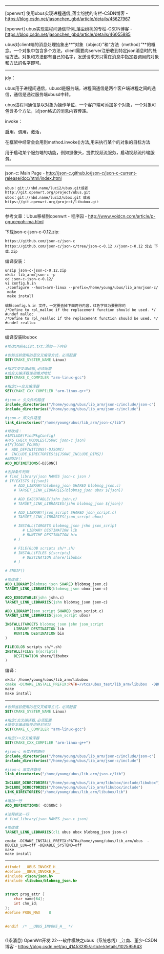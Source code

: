 



---

 [openwrt] 使用ubus实现进程通信_落尘纷扰的专栏-CSDN博客 - https://blog.csdn.net/jasonchen_gbd/article/details/45627967

[openwrt] ubus实现进程间通信举例_落尘纷扰的专栏-CSDN博客 - https://blog.csdn.net/jasonchen_gbd/article/details/46055885

ubus对client端的消息处理抽象出**“对象（object）”和“方法（method）”**的概念。一个对象中包含多个方法，client需要向server注册收到特定json消息时的处理方法。对象和方法都有自己的名字，发送请求方只需在消息中指定要调用的对象和方法的名字即可。

---

jdy：

ubus用于进程间通信，ubusd是服务端，进程间通信是两个客户端进程之间的通信，通信是通过服务端ubusd中转。

ubus进程间通信是以对象为操作单位，一个客户端可添加多个对象，一个对象可包含多个方法，以json格式的消息内容传递。



invoke：

启用，调用，激活，

 在框架中经常会会用到method.invoke()方法,用来执行某个的对象的目标方法

用于启动某个服务端的功能，例如摄像头，提供视频流服务，启动视频流传输服务。

---

json-c: Main Page - http://json-c.github.io/json-c/json-c-current-release/doc/html/index.html



```
ubus：git://nbd.name/luci2/ubus.git或者http://git.openwrt.org/project/ubus.git
ubox：git://nbd.name/luci2/ubox.git 或者 https://git.openwrt.org/project/libubox.git
```

---

参考文章：Ubus移植到openwrt - 程序园 - http://www.voidcn.com/article/p-ogucepqh-ma.html

下载json-c-json-c-0.12.zip:

```
https://github.com/json-c/json-c
https://github.com/json-c/json-c/tree/json-c-0.12 //json-c-0.12 分支 下载.zip
```

编译安装：

```
unzip json-c-json-c-0.12.zip
mkdir lib_arm/json-c -p
cd json-c-json-c-0.12/
vi config.h.in
./configure --host=arm-linux --prefix=/home/young/ubus/lib_arm/json-c/
 make
 make install
```

```
编辑config.h.in 文件，一定要去掉下面两行内容，红色字体为要删除的
/*Define to rpl_malloc if the replacement function should be used. */
#undef malloc
/*Define to rpl_realloc if the replacement function should be used. */
#undef realloc
```

---

编译安装libubox

```cmake
#修改CMakeList.txt:添加一下内容

#告知当前使用的是交叉编译方式，必须配置
SET(CMAKE_SYSTEM_NAME Linux)

#指定C交叉编译器,必须配置
#或交叉编译器使用绝对地址
SET(CMAKE_C_COMPILER "arm-linux-gcc")

#指定C++交叉编译器
SET(CMAKE_CXX_COMPILER "arm-linux-g++")

#json-c 头文件的路径
include_directories("/home/young/ubus/lib_arm/json-c/include/json-c")
include_directories("/home/young/ubus/lib_arm/json-c/include")

#json-c 库文件路径
link_directories("/home/young/ubus/lib_arm/json-c/lib")

#修改成：
#INCLUDE(FindPkgConfig)
#PKG_CHECK_MODULES(JSONC json-c json)
#IF(JSONC_FOUND)
#  ADD_DEFINITIONS(-DJSONC)
#  INCLUDE_DIRECTORIES(${JSONC_INCLUDE_DIRS})
#ENDIF()
ADD_DEFINITIONS(-DJSONC)

#去掉条件判断
# find_library(json NAMES json-c json )
# IF(EXISTS ${json})
	# ADD_LIBRARY(blobmsg_json SHARED blobmsg_json.c)
	# TARGET_LINK_LIBRARIES(blobmsg_json ubox ${json})

	# ADD_EXECUTABLE(jshn jshn.c)
	# TARGET_LINK_LIBRARIES(jshn blobmsg_json ${json})

	# ADD_LIBRARY(json_script SHARED json_script.c)
	# TARGET_LINK_LIBRARIES(json_script ubox)

	# INSTALL(TARGETS blobmsg_json jshn json_script
		# LIBRARY DESTINATION lib
		# RUNTIME DESTINATION bin
	# )

	# FILE(GLOB scripts sh/*.sh)
	# INSTALL(FILES ${scripts}
		# DESTINATION share/libubox
	# )

# ENDIF()

#修改成：
ADD_LIBRARY(blobmsg_json SHARED blobmsg_json.c)
TARGET_LINK_LIBRARIES(blobmsg_json ubox json-c)

ADD_EXECUTABLE(jshn jshn.c)
TARGET_LINK_LIBRARIES(jshn blobmsg_json json-c)

ADD_LIBRARY(json_script SHARED json_script.c)
TARGET_LINK_LIBRARIES(json_script ubox)

INSTALL(TARGETS blobmsg_json jshn json_script
	LIBRARY DESTINATION lib
	RUNTIME DESTINATION bin
)

FILE(GLOB scripts sh/*.sh)
INSTALL(FILES ${scripts}
	DESTINATION share/libubox
)
```

编译：

```makefile
mkdir /home/young/ubus/lib_arm/libubox
cmake -DCMAKE_INSTALL_PREFIX:PATH=/vtcs/ubus_test/lib_arm/libubox  -DBUILD_LUA=off
make
make install
```

----

```cmake
#告知当前使用的是交叉编译方式，必须配置
SET(CMAKE_SYSTEM_NAME Linux)

#指定C交叉编译器,必须配置
#或交叉编译器使用绝对地址
SET(CMAKE_C_COMPILER "arm-linux-gcc")

#指定C++交叉编译器
SET(CMAKE_CXX_COMPILER "arm-linux-g++")

#json-c 头文件的路径
include_directories("/home/young/ubus/lib_arm/json-c/include/json-c")
include_directories("/home/young/ubus/lib_arm/json-c/include")

#json-c 库文件路径
link_directories("/home/young/ubus/lib_arm/json-c/lib")

INCLUDE_DIRECTORIES("/home/young/ubus/lib_arm/libubox/include/libubox")
INCLUDE_DIRECTORIES("/home/young/ubus/lib_arm/libubox/include")
LINK_DIRECTORIES("/home/young/ubus/lib_arm/libubox/lib")

#增加一行
ADD_DEFINITIONS( -DJSONC )

#注释掉这一行
# find_library(json NAMES json-c json)

#修改成
TARGET_LINK_LIBRARIES(cli ubus ubox blobmsg_json json-c)

```



```
cmake -DCMAKE_INSTALL_PREFIX:PATH=/home/young/ubus/lib_arm/ubus  -DBUILD_LUA=off -DENABLE_SYSTEMD=off
make
make install
```

---

```C
#ifndef __UBUS_INVOKE_H__
#define __UBUS_INVOKE_H__
#include <json/json.h>
#include <libubox/blobmsg_json.h>
 
 
struct prog_attr {
	char name[64];
	int chn_id;
};
#define PROG_MAX	8
 
 
#endif  /* __UBUS_INVOKE_H__ */
```

```

```

(1条消息) OpenWrt开发:22---软件模块之ubus（系统总线）_江南、董少-CSDN博客 - https://blog.csdn.net/qq_41453285/article/details/102595943